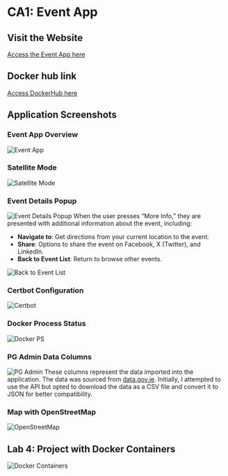# CA1: Event App

## Visit the Website
[Access the Event App here](https://c21716601awm24.xyz)

## Docker hub link

[Access DockerHub here](https://hub.docker.com/r/emilroy1/geodjango_tutorial/tags)

## Application Screenshots

### Event App Overview
![Event App](https://github.com/user-attachments/assets/d33bc345-cbc3-4e57-9fa8-55b00bf66ff5)

### Satellite Mode
![Satellite Mode](https://github.com/user-attachments/assets/fedb43ac-4b71-41c6-b873-cb14ee609cb1)

### Event Details Popup
![Event Details Popup](https://github.com/user-attachments/assets/a3ad602b-d4c8-40e5-9fd4-a201b88523da)
When the user presses “More Info,” they are presented with additional information about the event, including:

- **Navigate to**: Get directions from your current location to the event.
- **Share**: Options to share the event on Facebook, X (Twitter), and LinkedIn.
- **Back to Event List**: Return to browse other events.

![Back to Event List](https://github.com/user-attachments/assets/e2e30a68-896e-480b-84af-22844cc215d8)

### Certbot Configuration
![Certbot](https://github.com/user-attachments/assets/95beac83-6d45-43c3-8125-95f47dca0b14)

### Docker Process Status
![Docker PS](https://github.com/user-attachments/assets/f3e94af5-66aa-4bd2-837d-8f7d8fcbbd25)

### PG Admin Data Columns
![PG Admin](https://github.com/user-attachments/assets/02dc01b3-bb0e-4f84-9fc4-9b5a7cbf50c0)
These columns represent the data imported into the application. The data was sourced from [data.gov.ie](https://data.gov.ie/dataset/events). Initially, I attempted to use the API but opted to download the data as a CSV file and convert it to JSON for better compatibility.

### Map with OpenStreetMap
![OpenStreetMap](https://github.com/user-attachments/assets/666d60e4-1a4c-4b81-b144-9833d396b025)

## Lab 4: Project with Docker Containers
![Docker Containers](https://github.com/user-attachments/assets/799d7030-b2bf-4d45-89ab-cff616b5664e)
